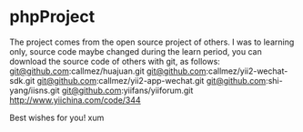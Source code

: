 # phpProject
The project comes from the open source project of others.
I was to learning only, source code maybe changed during the learn period,
you can download the source code of others with git, as follows:
    git@github.com:callmez/huajuan.git
    git@github.com:callmez/yii2-wechat-sdk.git
    git@github.com:callmez/yii2-app-wechat.git
	git@github.com:shi-yang/iisns.git
	git@github.com:yiifans/yiiforum.git
	http://www.yiichina.com/code/344
	
Best wishes for you!
                     xum	